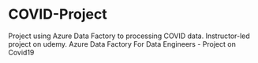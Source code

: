 # COVID-Project
Project using Azure Data Factory to processing COVID data. Instructor-led project on udemy. Azure Data Factory For Data Engineers - Project on Covid19

